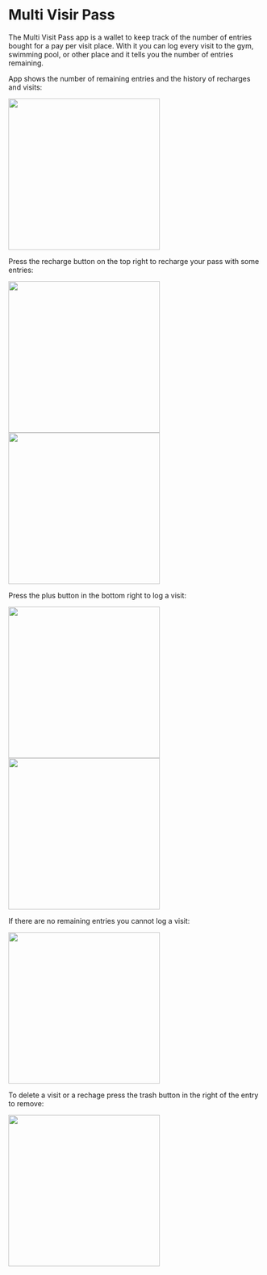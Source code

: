 # Multi Visir Pass

The Multi Visit Pass app is a wallet to keep track of the number of entries bought for a pay per visit place. With it you can log every visit to the gym, swimming pool, or other place and it tells you the number of entries remaining.

App shows the number of remaining entries and the history of recharges and visits:

<img src="docs/multi_visit_pass.png" width="300">

Press the recharge button on the top right to recharge your pass with some entries:

<img src="docs/recharge.png" width="300">

<img src="docs/multi_visit_pass_recharge.gif" width="300">

Press the plus button in the bottom right to log a visit:

<img src="docs/log_date_picker.png" width="300">

<img src="docs/multi_visit_pass_log.gif" width="300">

If there are no remaining entries you cannot log a visit:

<img src="docs/multi_visit_pass_no_entries.gif" width="300">

To delete a visit or a rechage press the trash button in the right of the entry to remove:

<img src="docs/multi_visit_pass_delete.gif" width="300">
